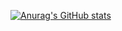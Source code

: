[![Anurag's GitHub stats](https://github-readme-stats.vercel.app/api?username=What-XD)](https://github.com/anuraghazra/github-readme-stats)
